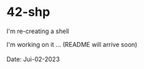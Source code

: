 # 42-shp
I'm re-creating a shell

I'm working on it ... (README will arrive soon)<br><br>Date: Jui-02-2023
